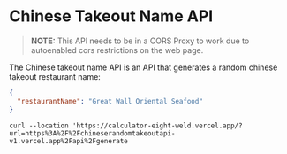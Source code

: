 # Chinese Takeout Name API

> **NOTE:** This API needs to be in a CORS Proxy to work due to autoenabled cors restrictions on the web page.

The Chinese takeout name API is an API that generates a random chinese takeout restaurant name:

```json
{
  "restaurantName": "Great Wall Oriental Seafood"
}
```

```shell 
curl --location 'https://calculator-eight-weld.vercel.app/?url=https%3A%2F%2Fchineserandomtakeoutapi-v1.vercel.app%2Fapi%2Fgenerate
```
